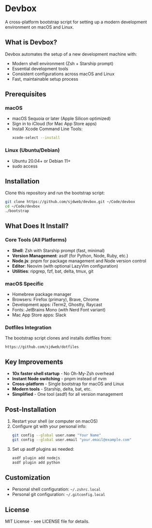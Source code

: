 Devbox
======

A cross-platform bootstrap script for setting up a modern development environment on macOS and Linux.

## What is Devbox?

Devbox automates the setup of a new development machine with:
- Modern shell environment (Zsh + Starship prompt)
- Essential development tools
- Consistent configurations across macOS and Linux
- Fast, maintainable setup process

## Prerequisites

### macOS
- macOS Sequoia or later (Apple Silicon optimized)
- Sign in to iCloud (for Mac App Store apps)
- Install Xcode Command Line Tools:
  ```sh
  xcode-select --install
  ```

### Linux (Ubuntu/Debian)
- Ubuntu 20.04+ or Debian 11+
- sudo access

## Installation

Clone this repository and run the bootstrap script:

```sh
git clone https://github.com/sjdweb/devbox.git ~/Code/devbox
cd ~/Code/devbox
./bootstrap
```

## What Does It Install?

### Core Tools (All Platforms)
- **Shell**: Zsh with Starship prompt (fast, minimal)
- **Version Management**: asdf (for Python, Node, Ruby, etc.)
- **Node.js**: pnpm for package management and Node version control
- **Editor**: Neovim (with optional LazyVim configuration)
- **Utilities**: ripgrep, fzf, bat, delta, tmux, git

### macOS Specific
- Homebrew package manager
- Browsers: Firefox (primary), Brave, Chrome
- Development apps: iTerm2, Ghostty, Raycast
- Fonts: JetBrains Mono (with Nerd Font variant)
- Mac App Store apps: Slack

### Dotfiles Integration
The bootstrap script clones and installs dotfiles from:
```
https://github.com/sjdweb/dotfiles
```

## Key Improvements

- **10x faster shell startup** - No Oh-My-Zsh overhead
- **Instant Node switching** - pnpm instead of nvm
- **Cross-platform** - Single bootstrap for macOS and Linux
- **Modern tools** - Starship, delta, bat, etc.
- **Simplified** - One tool (asdf) for all version management

## Post-Installation

1. Restart your shell (or computer on macOS)
2. Configure git with your personal info:
   ```sh
   git config --global user.name "Your Name"
   git config --global user.email "your.email@example.com"
   ```
3. Set up asdf plugins as needed:
   ```sh
   asdf plugin add nodejs
   asdf plugin add python
   ```

## Customization

- Personal shell configuration: `~/.zshrc.local`
- Personal git configuration: `~/.gitconfig.local`

## License

MIT License - see LICENSE file for details.